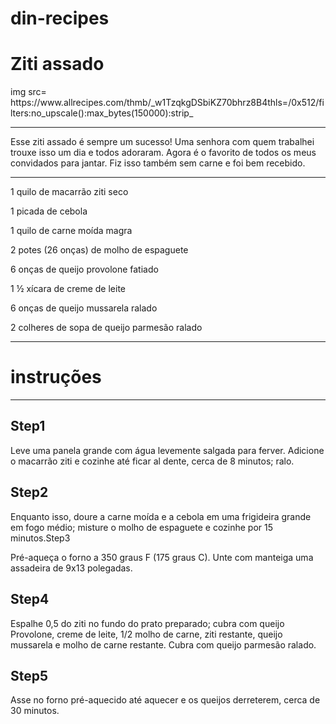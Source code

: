# din-recipes
<!DOCTYPE html>
<html>
<body>


<h1>Ziti assado</h1>
<p> img src= https://www.allrecipes.com/thmb/_w1TzqkgDSbiKZ70bhrz8B4thls=/0x512/filters:no_upscale():max_bytes(150000):strip_
<hr>
<p>Esse ziti assado é sempre um sucesso! Uma senhora com quem trabalhei trouxe isso um dia e todos adoraram. Agora é o favorito de todos os meus convidados para jantar. Fiz isso também sem carne e foi bem recebido.</p>
<hr>
<p>1 quilo de macarrão ziti seco</p>
<p>1 picada de cebola</p>
<p>1 quilo de carne moída magra</p>
<p>2 potes (26 onças) de molho de espaguete</p>
<p>6 onças de queijo provolone fatiado</p>
<p>1 ½ xícara de creme de leite</p>
<p>6 onças de queijo mussarela ralado</p>
<p>2 colheres de sopa de queijo parmesão ralado</p>
<hr>
<h1>instruções</h1>
<hr>
<h2>Step1</h2>
<p>Leve uma panela grande com água levemente salgada para ferver. 
Adicione o macarrão ziti e cozinhe até ficar al dente, cerca de 8 minutos; ralo.</p>
<h2>Step2</h2>
<p>Enquanto isso, doure a carne moída e a cebola em uma frigideira grande em fogo médio; misture o molho de espaguete e cozinhe por 15 minutos.</
<h2>Step3</h2>
<p>Pré-aqueça o forno a 350 graus F (175 graus C). Unte com manteiga uma assadeira de 9x13 polegadas.</p>  
<h2>Step4</h2>
<p>Espalhe 0,5 do ziti no fundo do prato preparado; cubra com queijo Provolone, creme de leite, 1/2 molho de carne, ziti restante, queijo mussarela e molho de carne restante. 
Cubra com queijo parmesão ralado.</p>
<h2>Step5</h2>
<p>Asse no forno pré-aquecido até aquecer e os queijos derreterem, cerca de 30 minutos.</p>

